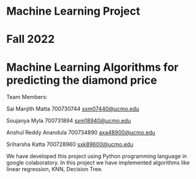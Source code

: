 # Machine Learning Project
# Fall 2022



# Machine Learning Algorithms for predicting the diamond price #

Team Members:

Sai Manjith Matta
700730744
sxm07440@ucmo.edu

Soujanya Myla
700731894 
sxm18940@ucmo.edu


Anshul Reddy Anandula 
700734890 
axa48900@ucmo.edu

Sriharsha Katta
700728960
sxk89600@ucmo.edu



We have developed this project using Python programming language in google colaboratory. In this project we have implemented algorithms like linear regression, KNN, Decision Tree.

